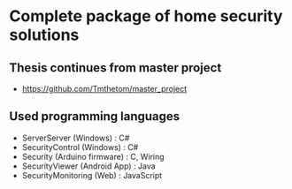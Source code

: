 # Complete package of home security solutions

## Thesis continues from master project
* https://github.com/Tmthetom/master_project

## Used programming languages
* ServerServer (Windows)        : C#
* SecurityControl (Windows)     : C#
* Security (Arduino firmware)   : C, Wiring
* SecurityViewer (Android App)  : Java
* SecurityMonitoring (Web)      : JavaScript
